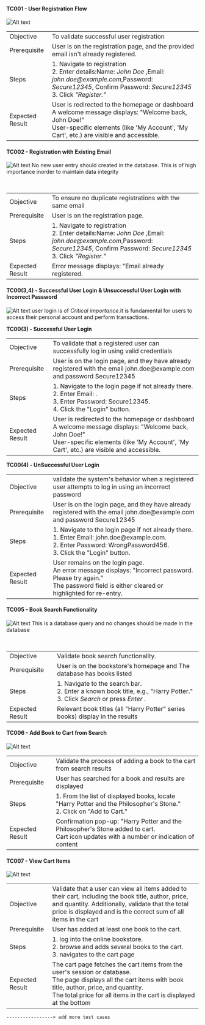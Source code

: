 


#### TC001 - User Registration Flow

![Alt text](Assets/image-4.png)
<table>
    <tr>
        <td>Objective</td>
        <td>To validate successful user registration</td>
    </tr>
    <tr>
        <td>Prerequisite</td>
        <td>User is on the registration page, and the provided email isn't already registered.</td>
    </tr>
    <tr>
        <td>Steps</td>
        <td>
            1. Navigate to registration<br>
            2. Enter details:Name: <i>John Doe </i>,Email: <i>john.doe@example.com</i>,Password: <i>Secure12345</i>, Confirm Password: <i>Secure12345</i> <br>
            3. Click <i>"Register."</i>
    </tr>
    <tr>
        <td>Expected Result</td>
        <td>
        User is redirected to the homepage or dashboard <br>
        A welcome message displays: "Welcome back, John Doe!"<br>
        User-specific elements (like 'My Account', 'My Cart', etc.) are visible and accessible.<br>
        </td>
    </tr>

</table>

#### TC002 - Registration with Existing Email

![Alt text](Assets/image-5.png)
No new user entry should created in the database. This is of high importance inorder to maintain data integrity
<table>
    <tr>
        <td>Objective</td>
        <td>To ensure no duplicate registrations with the same email</td>
    </tr>
    <tr>
        <td>Prerequisite</td>
        <td>User is on the registration page.</td>
    </tr>
    <tr>
        <td>Steps</td>
        <td>
            1. Navigate to registration<br>
            2. Enter details:Name: <i>John Doe </i>,Email: <i>john.doe@example.com</i>,Password: <i>Secure12345</i>, Confirm Password: <i>Secure12345</i> <br>
            3. Click <i>"Register."</i>
        </td>
    </tr>
    <tr>
        <td>Expected Result</td>
        <td>Error message displays: "Email already registered.</td> <br> 
    </tr>

</table>



#### TC00(3,4) - Successful User Login & Unsuccessful User Login with Incorrect Password

![Alt text](Assets/image-8.png)
user login is of  _Critical importance_.it is fundamental for users to access their personal account and perform transactions.

  __TC00(3) -  Successful User Login__
<table>
<tr>
    <td>Objective</td>
    <td>To validate that a registered user can successfully log in using valid credentials</td>
</tr>
<tr>
    <td>Prerequisite</td>
    <td>User is on the login page, and they have already registered with the email john.doe@example.com and password Secure12345</td>
</tr>
<tr>
    <td>Steps</td>
    <td>
        1. Navigate to the login page if not already there.<br>
        2. Enter Email: <john.doe@example.com>.<br>
        3. Enter Password: Secure12345.<br>
        4. Click the "Login" button.<br>
</tr>
<tr>
    <td>Expected Result</td>
    <td>
       User is redirected to the homepage or dashboard <br>
       A welcome message displays: "Welcome back, John Doe!"<br>
       User-specific elements (like 'My Account', 'My Cart', etc.) are visible and accessible.<br>
    </td>
</tr>
</table>

__TC00(4) - UnSuccessful User Login__
   
<table>
    <tr>
        <td>Objective</td>
        <td>validate the system's behavior when a registered user attempts to log in using an incorrect password</td>
    </tr>
    <tr>
        <td>Prerequisite</td>
        <td>User is on the login page, and they have already registered with the email john.doe@example.com and password Secure12345</td>
    </tr>
    <tr>
        <td>Steps</td>
        <td>1. Navigate to the login page if not already there.<br>
            1. Enter Email: john.doe@example.com. <br>
            2. Enter Password: WrongPassword456.<br>
            3. Click the "Login" button.</td>
    </tr>
    <tr>
        <td>Expected Result</td>
        <td>User remains on the login page.<br>
            An error message displays: "Incorrect password. Please try again."<br>
            The password field is either cleared or highlighted for re-entry. <br>
        </td>
    </tr>

</table>

#### TC005 - Book Search Functionality

![Alt text](Assets/image-6.png)
This is a database query and no changes should be made in the database
<table>
    <tr>
        <td>Objective</td>
        <td>Validate book search functionality.</td>
    </tr>
    <tr>
        <td>Prerequisite</td>
        <td>User is on the bookstore's homepage and The database has books listed</td>
    </tr>
    <tr>
        <td>Steps</td>
        <td>
            1. Navigate to the search bar.<br>
            2. Enter a known book title, e.g., "Harry Potter." <br>
            3. Click <i> Search </i> or press <i>Enter </i>.
        </td>
    </tr>
    <tr>
        <td>Expected Result</td>
        <td>Relevant book titles (all "Harry Potter" series books) display in the results</td> <br>
    </tr>

</table>

#### TC006 - Add Book to Cart from Search

![Alt text](Assets/image-7.png)
<table>
    <tr>
        <td>Objective</td>
        <td>Validate the process of adding a book to the cart from search results</td>
    </tr>
    <tr>
        <td>Prerequisite</td>
        <td>User has searched for a book and results are displayed</td>
    </tr>
    <tr>
        <td>Steps</td>
        <td>
            1. From the list of displayed books, locate "Harry Potter and the Philosopher's Stone."<br>
            2. Click on "Add to Cart." <br>
        </td>
    </tr>
    <tr>
        <td>Expected Result</td>
        <td>Confirmation pop-up: "Harry Potter and the Philosopher's Stone added to cart.<br>
        Cart icon updates with a number or indication of content <br>
        </td>  
    </tr>

</table>

####  TC007 - View Cart Items
![Alt text](Assets/ViewCartItems.png)
<table>
    <tr>
        <td>Objective</td>
        <td>Validate that a user can view all items added to their cart, including the book title, author, price, and quantity. Additionally, validate that the total price is displayed and is the correct sum of all items in the cart</td>
    </tr>
    <tr>
        <td>Prerequisite</td>
        <td>User has added at least one book to the cart.</td>
    </tr>
    <tr>
        <td>Steps</td>
        <td>
            1. log into the online bookstore.<br>
            2. browse and adds several books to the cart.<br>
            3.  navigates to the cart page <br>
        </td>
    </tr>
    <tr>
        <td>Expected Result</td>
        <td>The cart page fetches the cart items from the user's session or database.<br>
            The page displays all the cart items with book title, author, price, and quantity.<br>
            The total price for all items in the cart is displayed at the bottom <br>
        </td>  
    </tr>

</table>

`-----------------> add more test cases `